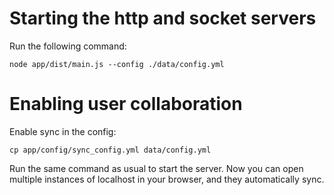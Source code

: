 # Starting the http and socket servers
Run the following command:
````
node app/dist/main.js --config ./data/config.yml
````
# Enabling user collaboration
Enable sync in the config:
````
cp app/config/sync_config.yml data/config.yml
````
Run the same command as usual to start the server. Now you can open multiple instances of localhost in your browser, and they automatically sync.
